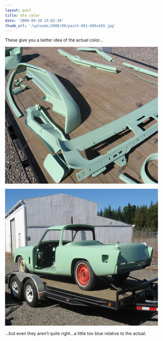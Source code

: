 ```yaml
---
layout: post
title: Ute color
date: '2008-09-28 15:02:36'
thumb_url: '/uploads/2008/09/paint-001-600x450.jpg'
---
```

These give you a better idea of the actual color...

<a href="/uploads/2008/09/paint-001.jpg"><img class="alignnone size-medium wp-image-422" src="/uploads/2008/09/paint-001-600x450.jpg" alt="" width="600" height="450" /></a>

<a href="/uploads/2008/09/paint-010.jpg"><img class="alignnone size-medium wp-image-424" src="/uploads/2008/09/paint-010-600x450.jpg" alt="" width="600" height="450" /></a>

...but even they aren't quite right...a little too blue relative to the actual.
